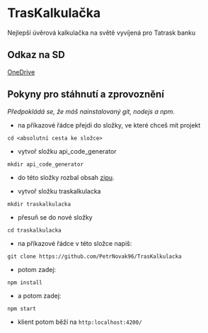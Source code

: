 # TrasKalkulačka

Nejlepší úvěrová kalkulačka na světě vyvíjená pro Tatrask banku
## Odkaz na SD
[OneDrive](https://onedrive.live.com/?authkey=%21AOwb0pPkxexMT2Q&id=7D8ADDAA7DD1D2F2%21206754&cid=7D8ADDAA7DD1D2F2)

## Pokyny pro stáhnutí a zprovoznění
_Předpokládá se, že máš nainstalovaný git, nodejs a npm._
* na příkazové řádce přejdi do složky, ve které chceš mít projekt
```
cd <absolutní cesta ke složce>
```
* vytvoř složku api_code_generator
```
mkdir api_code_generator
```
* do této složky rozbal obsah [zipu](https://drive.google.com/drive/folders/1eGnRHV7FwzU6C6XqZkEYgUcT7lAFdLIy).

* vytvoř složku traskalkulacka
```
mkdir traskalkulacka
```
* přesuň se do nové složky
```
cd traskalkulacka
```

* na příkazové řádce v této složce napiš:
```
git clone https://github.com/PetrNovak96/TrasKalkulacka
```
* potom zadej:
```
npm install
```
* a potom zadej:
```
npm start
```
* klient potom běží na ```http:localhost:4200/```
